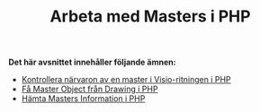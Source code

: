 ﻿---
title: Arbeta med Masters i PHP
type: docs
weight: 20
url: /sv/java/working-with-masters-in-php/
---
**Det här avsnittet innehåller följande ämnen:**

- [Kontrollera närvaron av en master i Visio-ritningen i PHP](/diagram/sv/java/check-presence-of-a-master-in-the-visio-drawing-in-php/)
- [Få Master Object från Drawing i PHP](/diagram/sv/java/get-master-object-from-drawing-in-php/)
- [Hämta Masters Information i PHP](/diagram/sv/java/retrieve-the-masters-information-in-php/)
